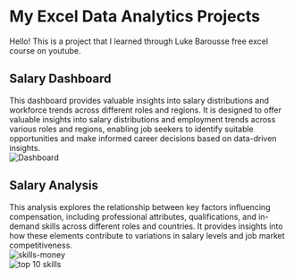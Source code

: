 # My Excel Data Analytics Projects
Hello! This is a project that I learned through Luke Barousse free excel course on youtube.

## Salary Dashboard
This dashboard provides valuable insights into salary distributions and workforce trends across different roles and regions. It is designed to offer valuable insights into salary distributions and employment trends across various roles and regions, enabling job seekers to identify suitable opportunities and make informed career decisions based on data-driven insights.  
![Dashboard](https://github.com/user-attachments/assets/5901d444-70b9-4857-9f52-897ac2e57b64)


## Salary Analysis  
This analysis explores the relationship between key factors influencing compensation, including professional attributes, qualifications, and in-demand skills across different roles and countries. It provides insights into how these elements contribute to variations in salary levels and job market competitiveness.  
![skills-money](https://github.com/user-attachments/assets/24f7745c-0e1e-4f8d-9336-b0399574daa6)  
![top 10 skills](https://github.com/user-attachments/assets/b6944b03-9f2f-44fb-a34c-237497902331)
